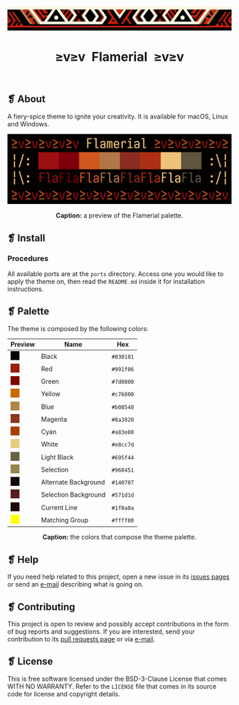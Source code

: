 <p align="center">
  <img alt="" src="assets/images/ornament.png" width=1020 />
</p>
<h1 align="center">≥v≥v&ensp;Flamerial&ensp;≥v≥v</h1>
<p align="center">
  <img alt="" src="https://img.shields.io/github/license/skippyr/flamerial?style=plastic&label=%E2%89%A5%20license&labelColor=%2324130e&color=%23b8150d" />
  &nbsp;
  <img alt="" src="https://img.shields.io/github/v/tag/skippyr/flamerial?style=plastic&label=%E2%89%A5%20tag&labelColor=%2324130e&color=%23b8150d" />
  &nbsp;
  <img alt="" src="https://img.shields.io/github/commit-activity/t/skippyr/flamerial?style=plastic&label=%E2%89%A5%20commits&labelColor=%2324130e&color=%23b8150d" />
  &nbsp;
  <img alt="" src="https://img.shields.io/github/stars/skippyr/flamerial?style=plastic&label=%E2%89%A5%20stars&labelColor=%2324130e&color=%23b8150d" />
</p>

## ❡ About
A fiery-spice theme to ignite your creativity. It is available for macOS, Linux and Windows.

<p align="center">
  <img alt="" src="assets/images/preview.png" width=1020 />
</p>
<p align="center"><strong>Caption:</strong> a preview of the Flamerial palette.</p>

## ❡ Install
### Procedures
All available ports are at the `ports` directory. Access one you would like to apply the theme on, then read the `README.md` inside it for installation instructions.

## ❡ Palette
The theme is composed by the following colors:

<table align="center">
  <thead>
    <tr>
      <th>Preview</th>
      <th>Name</th>
      <th>Hex</th>
    </tr>
  </thead>
  <tbody>
    <tr>
      <td><img alt="" src="assets/images/colors/black.png" /></td>
      <td>Black</td>
      <td><code>#030101</code></td>
    </tr>
    <tr>
      <td><img alt="" src="assets/images/colors/red.png" /></td>
      <td>Red</td>
      <td><code>#991f06</code></td>
    </tr>
    <tr>
      <td><img alt="" src="assets/images/colors/green.png" /></td>
      <td>Green</td>
      <td><code>#7d0800</code></td>
    </tr>
    <tr>
      <td><img alt="" src="assets/images/colors/yellow.png" /></td>
      <td>Yellow</td>
      <td><code>#c76800</code></td>
    </tr>
    <tr>
      <td><img alt="" src="assets/images/colors/blue.png" /></td>
      <td>Blue</td>
      <td><code>#b08548</code></td>
    </tr>
    <tr>
      <td><img alt="" src="assets/images/colors/magenta.png" /></td>
      <td>Magenta</td>
      <td><code>#8a3820</code></td>
    </tr>
    <tr>
      <td><img alt="" src="assets/images/colors/cyan.png" /></td>
      <td>Cyan</td>
      <td><code>#a83e00</code></td>
    </tr>
    <tr>
      <td><img alt="" src="assets/images/colors/white.png" /></td>
      <td>White</td>
      <td><code>#e8cc7d</code></td>
    </tr>
    <tr>
      <td><img alt="" src="assets/images/colors/light_black.png" /></td>
      <td>Light Black</td>
      <td><code>#695f44</code></td>
    </tr>
    <tr>
      <td><img alt="" src="assets/images/colors/selection.png" /></td>
      <td>Selection</td>
      <td><code>#968451</code></td>
    </tr>
    <tr>
      <td><img alt="" src="assets/images/colors/alternate_background.png" /></td>
      <td>Alternate Background</td>
      <td><code>#140707</code></td>
    </tr>
    <tr>
      <td><img alt="" src="assets/images/colors/selection_background.png" />
      <td>Selection Background</td>
      <td><code>#571d1d</code></td>
    </tr>
    <tr>
      <td><img alt="" src="assets/images/colors/current_line.png" /></td>
      <td>Current Line</td>
      <td><code>#1f0a0a</code></td>
    </tr>
    <tr>
      <td><img alt="" src="assets/images/colors/matching_group.png" /></td>
      <td>Matching Group</td>
      <td><code>#ffff00</code></td>
    </tr>
  </tbody>
</table>
<p align="center"><strong>Caption:</strong> the colors that compose the theme palette.</p>

## ❡ Help
If you need help related to this project, open a new issue in its [issues pages](https://github.com/skippyr/flamerial/issues) or send an [e-mail](mailto:skippyr.developer@icloud.com) describing what is going on.

## ❡ Contributing
This project is open to review and possibly accept contributions in the form of bug reports and suggestions. If you are interested, send your contribution to its [pull requests page](https://github.com/skippyr/flamerial/pulls) or via [e-mail](mailto:skippyr.developer@icloud.com).

## ❡ License
This is free software licensed under the BSD-3-Clause License that comes WITH NO WARRANTY. Refer to the `LICENSE` file that comes in its source code for license and copyright details.
